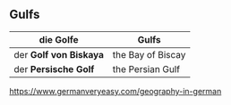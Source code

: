 ## Gulfs

| die Golfe                | Gulfs             |
| ------------------------ | ----------------- |
| der **Golf von Biskaya** | the Bay of Biscay |
| der **Persische Golf**   | the Persian Gulf  |

https://www.germanveryeasy.com/geography-in-german